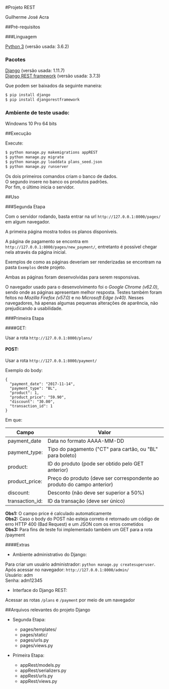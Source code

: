 #Projeto REST

Guilherme José Acra

##Pré-requisitos

###Linguagem

[Python 3](https://www.python.org/) (versão usada: 3.6.2)

### Pacotes

[Django](https://www.djangoproject.com/) (versão usada: 1.11.7)<br>
[Django REST framework](http://www.django-rest-framework.org/) (versão usada: 3.7.3)

Que podem ser baixados da seguinte maneira:
```sh
$ pip install django
$ pip install djangorestframework
```

### Ambiente de teste usado:

Windowns 10 Pro 64 bits

##Execução

Execute:
```sh
$ python manage.py makemigrations appREST
$ python manage.py migrate
$ python manage.py loaddata plans_seed.json
$ python manage.py runserver
```
Os dois primeiros comandos criam o banco de dados.<br>
O segundo insere no banco os produtos padrões.<br>
Por fim, o último inicia o servidor.

##Uso

###Segunda Etapa

Com o servidor rodando, basta entrar na url `http://127.0.0.1:8000/pages/` em algum navegador.

A primeira página mostra todos os planos disponíveis. 

A página de pagamento se encontra em `http://127.0.0.1:8000/pages/new_payment/`, entretanto é possível chegar nela através da página inicial.

Exemplos de como as páginas deveriam ser renderizadas se encontram na pasta `Exemplos` deste projeto.

Ambas as páginas foram desenvolvidas para serem responsivas.

O navegador usado para o desenvolvimento foi o *Google Chrome (v62.0)*, sendo onde as páginas apresentam melhor resposta. Testes também foram feitos no *Mozilla Firefox (v57.0)* e no *Microsoft Edge (v40)*. Nesses navegadores, há apenas algumas pequenas alterações de aparência, não prejudicando a usabilidade.

###Primeira Etapa

####GET: 

Usar a rota `http://127.0.0.1:8000/plans/`

#### POST: 

Usar a rota `http://127.0.0.1:8000/payment/`

Exemplo do body:

```
{  
  "payment_date": "2017-11-14",  
  "payment_type": "BL",  
  "product": 1,  
  "product_price": "59.90",  
  "discount": "30.00",  
  "transaction_id": 1  
}
```

Em que:

| Campo | Valor |
|-------|-------|
| payment_date    | Data no formato AAAA-MM-DD |
| payment_type:   | Tipo do pagamento ("CT" para cartão, ou "BL" para boleto) |
| product:        | ID do produto (pode ser obtido pelo GET anterior) |
| product_price:  | Preço do produto (deve ser correspondente ao produto do campo anterior) |
| discount:       | Desconto (não deve ser superior a 50%) |
| transaction_id: | ID da transação (deve ser único) |

**Obs1:** O campo price é calculado automaticamente<br>
**Obs2:** Caso o body do POST não esteja correto é retornado um código de erro HTTP 400 (Bad Request) e um JSON com os erros cometidos<br>
**Obs3:** Para fins de teste foi implementado também um GET para a rota /payment

####Extras

- Ambiente administrativo do Django:

Para criar um usuário administrador: `python manage.py createsuperuser`.<br>
Após acessar no navegador: `http://127.0.0.1:8000/admin/`<br>
Usuário: adm<br>
Senha: adm12345

-  Interface do Django REST:

Acessar as rotas `/plans` e `/payment` por meio de um navegador

##Arquivos relevantes do projeto Django

- Segunda Etapa:
	- pages/templates/
	- pages/static/
	- pages/urls.py
	- pages/views.py

- Primeira Etapa:
  - appRest/models.py  
  - appRest/serializers.py  
  - appRest/urls.py  
  - appRest/views.py  